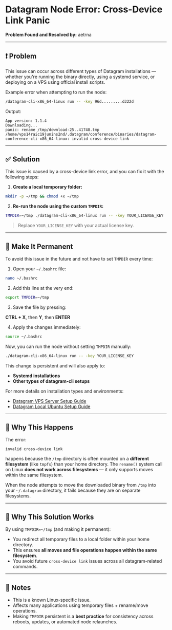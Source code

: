 # Datagram Node Error: Cross-Device Link Panic

**Problem Found and Resolved by:** aetrna

---

## ❗ Problem

This issue can occur across different types of Datagram installations — whether you're running the binary directly, using a systemd service, or deploying on a VPS using official install scripts.

Example error when attempting to run the node:

```bash
/datagram-cli-x86_64-linux run -- -key 96d.........d322d
```

Output:

```
App version: 1.1.4
Downloading...
panic: rename /tmp/download-25..41748.tmp /home/vps14raic19junins2nd/.datagram/conference/binaries/datagram-conference-cli-x86_64-linux: invalid cross-device link
```

---

## ✅ Solution

This issue is caused by a cross-device link error, and you can fix it with the following steps:

1. **Create a local temporary folder:**

```bash
mkdir -p ~/tmp && chmod +x ~/tmp
```

2. **Re-run the node using the custom `TMPDIR`:**

```bash
TMPDIR=~/tmp ./datagram-cli-x86_64-linux run -- -key YOUR_LICENSE_KEY
```

> Replace `YOUR_LICENSE_KEY` with your actual license key.

---

## 🔁 Make It Permanent

To avoid this issue in the future and not have to set `TMPDIR` every time:

1. Open your `~/.bashrc` file:

```bash
nano ~/.bashrc
```

2. Add this line at the very end:

```bash
export TMPDIR=~/tmp
```

3. Save the file by pressing:

**CTRL + X**, then **Y**, then **ENTER**

4. Apply the changes immediately:

```bash
source ~/.bashrc
```

Now, you can run the node without setting `TMPDIR` manually:

```bash
./datagram-cli-x86_64-linux run -- -key YOUR_LICENSE_KEY
```

This change is persistent and will also apply to:

- **Systemd installations**
- **Other types of datagram-cli setups**

For more details on installation types and environments:

- [Datagram VPS Server Setup Guide](https://doc.datagram.network/setup-datagram/partner-substrate-setup/vps-servers)
- [Datagram Local Ubuntu Setup Guide](https://doc.datagram.network/setup-datagram/partner-substrate-setup/local-machine-ubuntu-linux)

---

## 🧠 Why This Happens

The error:

```
invalid cross-device link
```

happens because the `/tmp` directory is often mounted on a **different filesystem** (like `tmpfs`) than your home directory. The `rename()` system call on Linux **does not work across filesystems** — it only supports moves within the same filesystem.

When the node attempts to move the downloaded binary from `/tmp` into your `~/.datagram` directory, it fails because they are on separate filesystems.

---

## 🔧 Why This Solution Works

By using `TMPDIR=~/tmp` (and making it permanent):

- You redirect all temporary files to a local folder within your home directory.
- This ensures **all moves and file operations happen within the same filesystem**.
- You avoid future `cross-device link` issues across all datagram-related commands.

---

## 📝 Notes

- This is a known Linux-specific issue.
- Affects many applications using temporary files + rename/move operations.
- Making `TMPDIR` persistent is a **best practice** for consistency across reboots, updates, or automated node relaunches.
